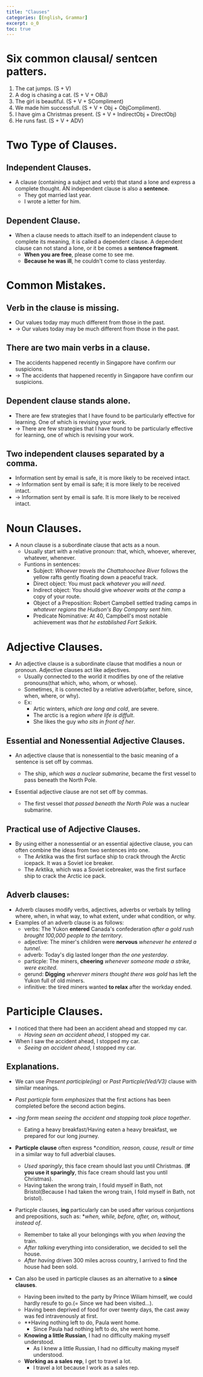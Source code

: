 ```yaml
---
title: "Clauses"
categories: [English, Grammar]
excerpt: o_0
toc: true
---
```


# Six common clausal/ sentcen patters.
1. The cat jumps. (S + V)
2. A dog is chasing a cat. (S + V + OBJ)
3. The girl is beautiful. (S + V + SCompliment)
4. We made him successfull. (S + V + Obj + ObjCompliment).
5. I have gim a Christmas present. (S + V + IndirectObj + DirectObj)
6. He runs fast. (S + V + ADV)  

# Two Type of Clauses.
## Independent Clauses.
* A clause (containing a subject and verb) that stand a lone and express a complete thought. AN independent clause is also a **sentence**.
  * They got married last year.
  * I wrote a letter for him.

## Dependent Clause.
* When a clause needs to attach itself to an independent clause to complete its meaning, it is called a dependent clause. A dependent clause can not stand a lone, or it be comes a **sentence fragment**.
  * **When you are free**, please come to see me.
  * **Because he was ill**, he couldn't come to class yesterday.
  
# Common Mistakes.
## Verb in the clause is missing.
* Our values today may much different from those in the past.
* -> Our values today may be much different from those in the past.

## There are two main verbs in a clause.
* The accidents happened recently in Singapore have confirm our suspicions.
* -> The accidents that happened recently in Singapore have confirm our suspicions.

## Dependent clause stands alone.
* There are few strategies that I have found to be particularly effective for learning. One of which is revising your work.
* -> There are few strategies that I have found to be particularly effective for learning, one of which is revising your work.

## Two independent clauses separated by a comma.
* Information sent by email is safe, it is more likely to be received intact. 
* -> Information sent by email is safe; it is more likely to be received intact.
* -> Information sent by email is safe. It is more likely to be received intact.


# Noun Clauses.
* A noun clause is a subordinate clause that acts as a noun.
  * Usually start with a relative pronoun: that, which, whoever, wherever, whatever, whenever.
  * Funtions in sentences:
    * Subject: *Whoever travels the Chattahoochee River* follows the yellow rafts gently floating down a peaceful track.
    * Direct object: You must pack *whatever you will need*.
    * Indirect object: You should give *whoever waits at the camp* a copy of your route.
    * Object of a Preposition: Robert Campbell settled trading camps in *whatever regions the Hudson's Bay Company sent him*.
    * Predicate Nominative: At 40, Campbell's most notable achievement was *that he established Fort Selkirk.*

# Adjective Clauses.
* An adjective clause is a subordinate clause that modifies a noun or pronoun. Adjective clauses act like adjectives.
  * Usually connected to the world it modifies by one of the relative pronouns(that which, who, whom, or whose).
  * Sometimes, it is connected by a relative adverb(after, before, since, when, where, or why).
  * Ex:
    * Artic winters, *which are long and cold*, are severe.
    * The arctic is a region *where life is diffult*.
    * She likes the guy *who sits in front of her*.

## Essential and Nonessential Adjective Clauses.
* An adjective clause that is nonessential to the basic meaning of a sentence is set off by commas. 
  * The ship, *which was a nuclear submarine*, became the first vessel to pass beneath the North Pole.

* Essential adjective clause are not set off by commas.
  * The first vessel *that passed beneath the North Pole* was a nuclear submarine.

## Practical use of Adjective Clauses.
* By using either a nonessential or an essential ajdective clause, you can often combine the ideas from two sentences into one.
  * The Arktika was the first surface ship to crack through the Arctic icepack. It was a Soviet ice breaker.
  * The Arktika, which was a Soviet icebreaker, was the first surface ship to crack the Arctic ice pack.

## Adverb clauses:
* Adverb clauses modify verbs, adjectives, adverbs or verbals by telling where, when, in what way, to what extent, under what condition, or why.
* Examples of an adverb clause is as follows:
  * verbs: The Yukon **entered** Canada's confederation *after a gold rush brought 100,000 people to the territory*.
  * adjective: The miner's children were **nervous** *whenever he entered a tunnel*.
  * adverb: Today's dig lasted longer *than the one yesterday*.
  * particple: The miners, **cheering** *whenever someone made a strike, were excited*.
  * gerund: **Digging** *wherever miners thought there was gold*  has left the Yukon full of old miners.
  * infinitive: the tired miners wanted **to relax** after the workday ended.

# Participle Clauses.
* I noticed that there had been an accident ahead and stopped my car.
  * *Having seen an accident ahead*, I stopped my car.
* When I saw the accident ahead, I stopped my car.
  * *Seeing an accident ahead*, I stopped my car.

## Explanations.
* We can use *Present participle(ing)* or *Past Particple(Ved/V3)* clause with similar meanings.
* *Past particple* form *emphasizes* that the first actions has been completed before the second action begins.
* *-ing form* mean *seeing the accident and stopping took place together*.
  * Eating a heavy breakfast/Having eaten a heavy breakfast, we prepared for our long journey.

* **Particple clause** often express **condition, reason, cause, result or time* in a similar way to full adverbial clauses.
  * *Used sparingly*, this face cream should last you until Christmas. (**If you use it sparingly**, this face cream should last you until Christmas).
  * Having taken the wrong train, I fould myself in Bath, not Bristol(Because I had taken the wrong train, I fold myself in Bath, not bristol).  

* Particple clauses, **ing** particularly can be used after various conjuntions and prepositions, such as: **when, while, before, after, on, without, instead of*.
  * Remember to take all your belongings with you *when leaving* the train.
  * *After talking* everything into consideration, we decided to sell the house.
  * *After having* driven 300 miles across country, I arrived to find the house had been sold.

* Can also be used in particple clauses as an alternative to a **since clauses**.
  * Having been invited to the party by Prince Wiliam himself, we could hardly resufe to go.(= Since we had been visited...).
  * Having been deprived of food for over twenty days, the cast away was fed intravenously at first.
  * **Having nothing left to do, Paula went home.
    * Since Paula had nothing left to do, she went home.
  * **Knowing a little Russian**, I had no difficulty making myself understood.
    * As I knew a little Russian, I had no difficulty making myself understood.
  * **Working as a sales rep**, I get to travel a lot.
    * I travel a lot because I work as a sales rep.   
